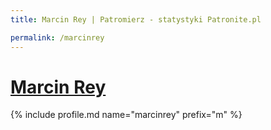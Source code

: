 ```yaml
---
title: Marcin Rey | Patromierz - statystyki Patronite.pl

permalink: /marcinrey
---
```


# [Marcin Rey](https://patronite.pl/marcinrey)

{% include profile.md name="marcinrey" prefix="m" %}
